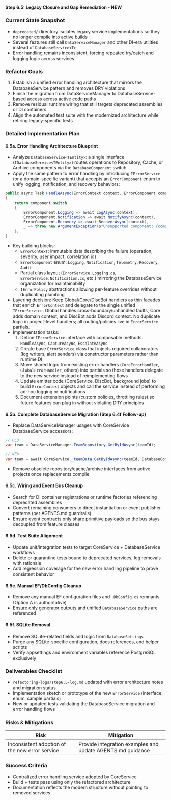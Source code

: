 #### Step 6.5: Legacy Closure and Gap Remediation - NEW

### Current State Snapshot
- `deprecated/` directory isolates legacy service implementations so they no longer compile into active builds
- Several features still call `DataServiceManager` and other DI-era utilities instead of `DatabaseService<T>`
- Error handling remains inconsistent, forcing repeated try/catch and logging logic across services

### Refactor Goals
1. Establish a unified error handling architecture that mirrors the DatabaseService pattern and removes DRY
   violations
2. Finish the migration from DataServiceManager to DatabaseService-based access across active code paths
3. Remove residual runtime wiring that still targets deprecated assemblies or DI containers
4. Align the automated test suite with the modernized architecture while retiring legacy-specific tests

### Detailed Implementation Plan

#### 6.5a. Error Handling Architecture Blueprint
- Analyze `DatabaseService<TEntity>`: a single interface (`IDatabaseService<TEntity>`) routes operations to
  Repository, Cache, or Archive components via the `DatabaseComponent` switch
- Apply the same pattern to error handling by introducing `IErrorService` (or a domain-specific variant)
  that accepts an `ErrorComponent` enum to unify logging, notification, and recovery behaviors:
```csharp
public async Task HandleAsync(ErrorContext context, ErrorComponent component)
{
    return component switch
    {
        ErrorComponent.Logging => await LogAsync(context),
        ErrorComponent.Notification => await NotifyAsync(context),
        ErrorComponent.Recovery => await RecoverAsync(context),
        _ => throw new ArgumentException($"Unsupported component: {component}", nameof(component))
    };
}
```
- Key building blocks:
  - `ErrorContext`: immutable data describing the failure (operation, severity, user impact, correlation id)
  - `ErrorComponent` enum: `Logging`, `Notification`, `Telemetry`, `Recovery`, `Audit`
  - Partial class layout (`ErrorService.Logging.cs`, `ErrorService.Notification.cs`, etc.) mirroring the
    DatabaseService organization for maintainability
  - `IErrorPolicy` abstractions allowing per-feature overrides without duplicating plumbing
- Layering decision: Keep Global/Core/DiscBot handlers as thin facades that enrich `ErrorContext` and delegate
  to the single unified `IErrorService`. Global handles cross-boundary/unhandled faults, Core adds domain context,
  and DiscBot adds Discord context. No duplicate logic in project-level handlers; all routing/policies live in
  `ErrorService` partials.
- Implementation tasks:
  1. Define `IErrorService` interface with composable methods: `HandleAsync`, `CaptureAsync`, `EscalateAsync`
  2. Create base `ErrorService` class that injects required collaborators (log writers, alert senders) via
     constructor parameters rather than runtime DI
  3. Move shared logic from existing error handlers (`CoreErrorHandler`, `GlobalErrorHandler`, others) into
     partials so those handlers delegate to the new service instead of reimplementing flows
  4. Update emitter code (CoreService, DiscBot, background jobs) to build `ErrorContext` objects and call the
     service instead of performing ad-hoc logging or notifications
  5. Document extension points (custom policies, throttling rules) so future features can plug in without
     violating DRY principles

#### 6.5b. Complete DatabaseService Migration (Step 6.4f Follow-up)
- Replace DataServiceManager usages with CoreService DatabaseService accessors:
```csharp
// OLD
var team = DataServiceManager.TeamRepository.GetByIdAsync(teamId);

// NEW
var team = await CoreService._teamData.GetByIdAsync(teamId, DatabaseComponent.Repository);
```
- Remove obsolete repository/cache/archive interfaces from active projects once replacements compile

#### 6.5c. Wiring and Event Bus Cleanup
- Search for DI container registrations or runtime factories referencing deprecated assemblies
- Convert remaining consumers to direct instantiation or event publisher patterns (per AGENTS.md guardrails)
- Ensure event contracts only share primitive payloads so the bus stays decoupled from feature classes

#### 6.5d. Test Suite Alignment
- Update unit/integration tests to target CoreService + DatabaseService workflows
- Delete or quarantine tests bound to deprecated services; log removals with rationale
- Add regression coverage for the new error handling pipeline to prove consistent behavior

#### 6.5e. Manual EF/DbConfig Cleanup
- Remove any manual EF configuration files and `.DbConfig.cs` remnants (Option A is authoritative)
- Ensure only generator outputs and unified `DatabaseService` paths are referenced

#### 6.5f. SQLite Removal
- Remove SQLite-related fields and logic from `DatabaseSettings`
- Purge any SQLite-specific configuration, docs references, and helper scripts
- Verify appsettings and environment variables reference PostgreSQL exclusively

### Deliverables Checklist
- `refactoring-logs/step6.5-log.md` updated with error architecture notes and migration status
- Implementation sketch or prototype of the new `ErrorService` (interface, enum, sample partials)
- New or updated tests validating the DatabaseService migration and error handling flows

### Risks & Mitigations
| Risk | Mitigation |
|------|------------|
| Inconsistent adoption of the new error service | Provide integration examples and update AGENTS.md guidance |

### Success Criteria
- Centralized error handling service adopted by CoreService
- Build + tests pass using only the refactored architecture
- Documentation reflects the modern structure without pointing to removed services
